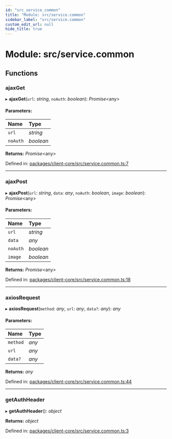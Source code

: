 ```yaml
---
id: "src_service_common"
title: "Module: src/service.common"
sidebar_label: "src/service.common"
custom_edit_url: null
hide_title: true
---
```


# Module: src/service.common

## Functions

### ajaxGet

▸ **ajaxGet**(`url`: *string*, `noAuth`: *boolean*): *Promise*<any\>

#### Parameters:

Name | Type |
:------ | :------ |
`url` | *string* |
`noAuth` | *boolean* |

**Returns:** *Promise*<any\>

Defined in: [packages/client-core/src/service.common.ts:7](https://github.com/xr3ngine/xr3ngine/blob/716a06460/packages/client-core/src/service.common.ts#L7)

___

### ajaxPost

▸ **ajaxPost**(`url`: *string*, `data`: *any*, `noAuth`: *boolean*, `image`: *boolean*): *Promise*<any\>

#### Parameters:

Name | Type |
:------ | :------ |
`url` | *string* |
`data` | *any* |
`noAuth` | *boolean* |
`image` | *boolean* |

**Returns:** *Promise*<any\>

Defined in: [packages/client-core/src/service.common.ts:18](https://github.com/xr3ngine/xr3ngine/blob/716a06460/packages/client-core/src/service.common.ts#L18)

___

### axiosRequest

▸ **axiosRequest**(`method`: *any*, `url`: *any*, `data?`: *any*): *any*

#### Parameters:

Name | Type |
:------ | :------ |
`method` | *any* |
`url` | *any* |
`data?` | *any* |

**Returns:** *any*

Defined in: [packages/client-core/src/service.common.ts:44](https://github.com/xr3ngine/xr3ngine/blob/716a06460/packages/client-core/src/service.common.ts#L44)

___

### getAuthHeader

▸ **getAuthHeader**(): *object*

**Returns:** *object*

Defined in: [packages/client-core/src/service.common.ts:3](https://github.com/xr3ngine/xr3ngine/blob/716a06460/packages/client-core/src/service.common.ts#L3)
